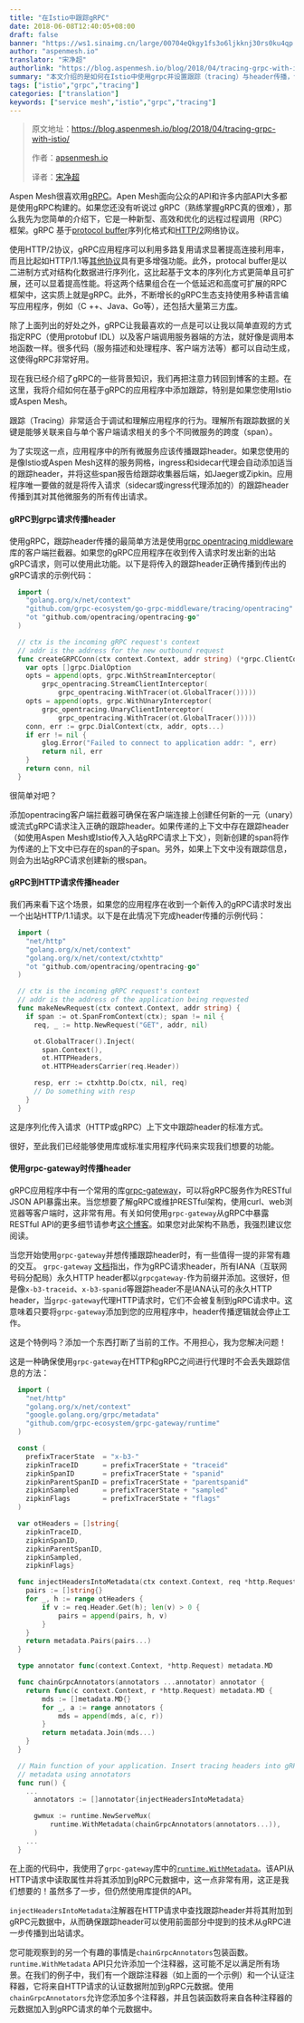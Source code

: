```yaml
---
title: "在Istio中跟踪gRPC"
date: 2018-06-08T12:40:05+08:00
draft: false
banner: "https://ws1.sinaimg.cn/large/00704eQkgy1fs3o6ljkknj30rs0ku4qp.jpg"
author: "aspenmesh.io"
translator: "宋净超"
authorlink: "https://blog.aspenmesh.io/blog/2018/04/tracing-grpc-with-istio/"
summary: "本文介绍的是如何在Istio中使用grpc并设置跟踪（tracing）与header传播，包括gRPC到grpc请求传播header、gRPC到HTTP请求传播header、使用grpc-gateway时传播header等"
tags: ["istio","grpc","tracing"]
categories: ["translation"]
keywords: ["service mesh","istio","grpc","tracing"]
---
```


> 原文地址：<https://blog.aspenmesh.io/blog/2018/04/tracing-grpc-with-istio/>
>
> 作者：[apsenmesh.io](https://aspenmesh.io)
>
> 译者：[宋净超](https://jimmysong.io)

Aspen Mesh很喜欢用[gRPC](https://grpc.io/docs/)。Apen Mesh面向公众的API和许多内部API大多都是使用gRPC构建的。如果您还没有听说过 gRPC（熟练掌握gRPC真的很难），那么我先为您简单的介绍下，它是一种新型、高效和优化的远程过程调用（RPC）框架。gRPC 基于[protocol buffer](https://developers.google.com/protocol-buffers/)序列化格式和[HTTP/2](https://http2.github.io/)网络协议。

使用HTTP/2协议，gRPC应用程序可以利用多路复用请求显著提高连接利用率，而且比起如HTTP/1.1等[其他协议](https://http2.github.io/faq/)具有更多增强功能。此外，protocal buffer是以二进制方式对结构化数据进行序列化，这比起基于文本的序列化方式更简单且可扩展，还可以显着提高性能。将这两个结果组合在一个低延迟和高度可扩展的RPC框架中，这实质上就是gRPC。此外，不断增长的gRPC生态支持使用多种语言编写应用程序，例如（C ++、Java、Go等），还包括大量第三方[库](https://github.com/grpc-ecosystem)。

除了上面列出的好处之外，gRPC让我最喜欢的一点是可以让我以简单直观的方式指定RPC（使用protobuf IDL）以及客户端调用服务器端的方法，就好像是调用本地函数一样。很多代码（服务描述和处理程序、客户端方法等）都可以自动生成，这使得gRPC非常好用。

现在我已经介绍了gRPC的一些背景知识，我们再把注意力转回到博客的主题。在这里，我将介绍如何在基于gRPC的应用程序中添加跟踪，特别是如果您使用Istio或Aspen Mesh。

跟踪（Tracing）非常适合于调试和理解应用程序的行为。理解所有跟踪数据的关键是能够关联来自与单个客户端请求相关的多个不同微服务的跨度（span）。

为了实现这一点，应用程序中的所有微服务应该传播跟踪header。如果您使用的是像Istio或Aspen Mesh这样的服务网格，ingress和sidecar代理会自动添加适当的跟踪header，并将这些span报告给跟踪收集器后端，如Jaeger或Zipkin。应用程序唯一要做的就是将传入请求（sidecar或ingress代理添加的）的跟踪header传播到其对其他微服务的所有传出请求。

#### gRPC到grpc请求传播header

使用gRPC，跟踪header传播的最简单方法是使用[grpc opentracing middleware](https://github.com/grpc-ecosystem/go-grpc-middleware/tree/master/tracing/opentracing)库的客户端拦截器。如果您的gRPC应用程序在收到传入请求时发出新的出站gRPC请求，则可以使用此功能。以下是将传入的跟踪header正确传播到传出的gRPC请求的示例代码：

```go
  import (
    "golang.org/x/net/context"
    "github.com/grpc-ecosystem/go-grpc-middleware/tracing/opentracing"
    "ot "github.com/opentracing/opentracing-go"
  )

  // ctx is the incoming gRPC request's context
  // addr is the address for the new outbound request
  func createGRPCConn(ctx context.Context, addr string) (*grpc.ClientConn, error) {
  	var opts []grpc.DialOption
  	opts = append(opts, grpc.WithStreamInterceptor(
  		grpc_opentracing.StreamClientInterceptor(
  			grpc_opentracing.WithTracer(ot.GlobalTracer()))))
  	opts = append(opts, grpc.WithUnaryInterceptor(
  		grpc_opentracing.UnaryClientInterceptor(
  			grpc_opentracing.WithTracer(ot.GlobalTracer()))))
  	conn, err := grpc.DialContext(ctx, addr, opts...)
  	if err != nil {
  		glog.Error("Failed to connect to application addr: ", err)
  		return nil, err
  	}
  	return conn, nil
  }
```

很简单对吧？

添加opentracing客户端拦截器可确保在客户端连接上创建任何新的一元（unary）或流式gRPC请求注入正确的跟踪header。如果传递的上下文中存在跟踪header（如使用Aspen Mesh或Istio传入入站gRPC请求上下文），则新创建的span将作为传递的上下文中已存在的span的子span。另外，如果上下文中没有跟踪信息，则会为出站gRPC请求创建新的根span。

#### gRPC到HTTP请求传播header

我们再来看下这个场景，如果您的应用程序在收到一个新传入的gRPC请求时发出一个出站HTTP/1.1请求。以下是在此情况下完成header传播的示例代码：

```go
  import (
    "net/http"
    "golang.org/x/net/context"
    "golang.org/x/net/context/ctxhttp"
    "ot "github.com/opentracing/opentracing-go"
  )

  // ctx is the incoming gRPC request's context
  // addr is the address of the application being requested
  func makeNewRequest(ctx context.Context, addr string) {
    if span := ot.SpanFromContext(ctx); span != nil {
      req, _ := http.NewRequest("GET", addr, nil)

      ot.GlobalTracer().Inject(
        span.Context(),
        ot.HTTPHeaders,
        ot.HTTPHeadersCarrier(req.Header))

      resp, err := ctxhttp.Do(ctx, nil, req)
      // Do something with resp
    }
  }
```

这是序列化传入请求（HTTP或gRPC）上下文中跟踪header的标准方式。

很好，至此我们已经能够使用库或标准实用程序代码来实现我们想要的功能。

#### 使用grpc-gateway时传播header

gRPC应用程序中有一个常用的库[grpc-gateway](https://github.com/grpc-ecosystem/grpc-gateway)，可以将gRPC服务作为RESTful JSON API暴露出来。当您想要了解gRPC或维护RESTful架构，使用curl、web浏览器等客户端时，这非常有用。有关如何使用`grpc-gateway`从gRPC中暴露RESTful API的更多细节请参考[这个博客](https://coreos.com/blog/grpc-protobufs-swagger.html)。如果您对此架构不熟悉，我强烈建议您阅读。

当您开始使用`grpc-gateway`并想传播跟踪header时，有一些值得一提的非常有趣的交互。 `grpc-gateway` [文档](https://github.com/grpc-ecosystem/grpc-gateway#mapping-grpc-to-http)指出，作为gRPC请求header，所有IANA（互联网号码分配局）永久HTTP header都以`grpcgateway-`作为前缀并添加。这很好，但是像`x-b3-traceid`、`x-b3-spanid`等跟踪header不是IANA认可的永久HTTP header，当`grpc-gateway`代理HTTP请求时，它们不会被复制到gRPC请求中。这意味着只要将`grpc-gateway`添加到您的应用程序中，header传播逻辑就会停止工作。

这是个特例吗？添加一个东西打断了当前的工作。不用担心，我为您解决问题！

这是一种确保使用`grpc-gateway`在HTTP和gRPC之间进行代理时不会丢失跟踪信息的方法：

```go
  import (
    "net/http"
    "golang.org/x/net/context"
    "google.golang.org/grpc/metadata"
    "github.com/grpc-ecosystem/grpc-gateway/runtime"
  )

  const (
  	prefixTracerState  = "x-b3-"
  	zipkinTraceID      = prefixTracerState + "traceid"
  	zipkinSpanID       = prefixTracerState + "spanid"
  	zipkinParentSpanID = prefixTracerState + "parentspanid"
  	zipkinSampled      = prefixTracerState + "sampled"
  	zipkinFlags        = prefixTracerState + "flags"
  )

  var otHeaders = []string{
  	zipkinTraceID,
  	zipkinSpanID,
  	zipkinParentSpanID,
  	zipkinSampled,
  	zipkinFlags}

  func injectHeadersIntoMetadata(ctx context.Context, req *http.Request) metadata.MD {
  	pairs := []string{}
  	for _, h := range otHeaders {
  		if v := req.Header.Get(h); len(v) > 0 {
  			pairs = append(pairs, h, v)
  		}
  	}
  	return metadata.Pairs(pairs...)
  }

  type annotator func(context.Context, *http.Request) metadata.MD

  func chainGrpcAnnotators(annotators ...annotator) annotator {
  	return func(c context.Context, r *http.Request) metadata.MD {
  		mds := []metadata.MD{}
  		for _, a := range annotators {
  			mds = append(mds, a(c, r))
  		}
  		return metadata.Join(mds...)
  	}
  }

  // Main function of your application. Insert tracing headers into gRPC
  // metadata using annotators
  func run() {
    ...
	  annotators := []annotator{injectHeadersIntoMetadata}

	  gwmux := runtime.NewServeMux(
		  runtime.WithMetadata(chainGrpcAnnotators(annotators...)),
	  )
    ...
  }
```

在上面的代码中，我使用了`grpc-gateway`库中的[`runtime.WithMetadata`](https://github.com/grpc-ecosystem/grpc-gateway/blob/master/runtime/mux.go#L88)。该API从HTTP请求中读取属性并将其添加到gRPC元数据中，这一点非常有用，这正是我们想要的！虽然多了一步，但仍然使用库提供的API。

`injectHeadersIntoMetadata`注解器在HTTP请求中查找跟踪header并将其附加到gRPC元数据中，从而确保跟踪header可以使用前面部分中提到的技术从gRPC进一步传播到出站请求。

您可能观察到的另一个有趣的事情是`chainGrpcAnnotators`包装函数。`runtime.WithMetadata` API只允许添加一个注释器，这可能不足以满足所有场景。在我们的例子中，我们有一个跟踪注释器（如上面的一个示例）和一个认证注释器，它将来自HTTP请求的认证数据附加到gRPC元数据。使用`chainGrpcAnnotators`允许您添加多个注释器，并且包装函数将来自各种注释器的元数据加入到gRPC请求的单个元数据中。